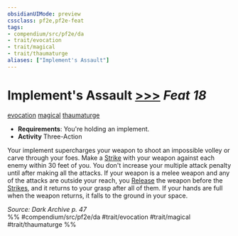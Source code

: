 ```yaml
---
obsidianUIMode: preview
cssclass: pf2e,pf2e-feat
tags:
- compendium/src/pf2e/da
- trait/evocation
- trait/magical
- trait/thaumaturge
aliases: ["Implement's Assault"]
---
```

# Implement's Assault  [>>>](/rules/core-rulebook/chapter-9-playing-the-game.md#Actions "Three-Action") *Feat 18*  
[evocation](/rules/traits/evocation.md)  [magical](/rules/traits/magical.md)  [thaumaturge](/rules/traits/thaumaturge-da.md)  

- **Requirements**: You're holding an implement.
- **Activity** Three-Action

Your implement supercharges your weapon to shoot an impossible volley or carve through your foes. Make a [Strike](/rules/actions/strike.md) with your weapon against each enemy within 30 feet of you. You don't increase your multiple attack penalty until after making all the attacks. If your weapon is a melee weapon and any of the attacks are outside your reach, you [Release](/rules/actions/release.md) the weapon before the [Strikes](/rules/actions/strike.md), and it returns to your grasp after all of them. If your hands are full when the weapon returns, it falls to the ground in your space.

*Source: Dark Archive p. 47*  
%% #compendium/src/pf2e/da #trait/evocation #trait/magical #trait/thaumaturge %%